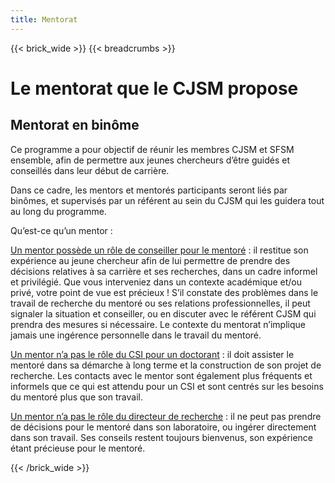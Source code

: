 ```yaml
---
title: Mentorat
---
```


{{< brick_wide >}}
{{< breadcrumbs >}}


# Le mentorat que le CJSM propose

## Mentorat en binôme
 
Ce programme a pour objectif de réunir les membres CJSM et SFSM ensemble, afin de permettre aux jeunes chercheurs d’être guidés et conseillés dans leur début de carrière. 

Dans ce cadre, les mentors et mentorés participants seront liés par binômes, et supervisés par un référent au sein du CJSM qui les guidera tout au long du programme. 

Qu’est-ce qu’un mentor :

<u>Un mentor possède un rôle de conseiller pour le mentoré</u> : il restitue son expérience au jeune chercheur afin de lui permettre de prendre des décisions relatives à sa carrière et ses recherches, dans un cadre informel et privilégié. Que vous interveniez dans un contexte académique et/ou privé, votre point de vue est précieux !  S’il constate des problèmes dans le travail de recherche du mentoré ou ses relations professionnelles, il peut signaler la situation et conseiller, ou en discuter avec le référent CJSM qui prendra des mesures si nécessaire. Le contexte du mentorat n’implique jamais une ingérence personnelle dans le travail du mentoré. 

<u>Un mentor n’a pas le rôle du CSI pour un doctorant</u> : il doit assister le mentoré dans sa démarche à long terme et la construction de son projet de recherche. Les contacts avec le mentor sont également plus fréquents et informels que ce qui est attendu pour un CSI et sont centrés sur les besoins du mentoré plus que son travail.

<u>Un mentor n’a pas le rôle du directeur de recherche</u> : il ne peut pas prendre de décisions pour le mentoré dans son laboratoire, ou ingérer directement dans son travail. Ses conseils restent toujours bienvenus, son expérience étant précieuse pour le mentoré.

{{< /brick_wide >}}